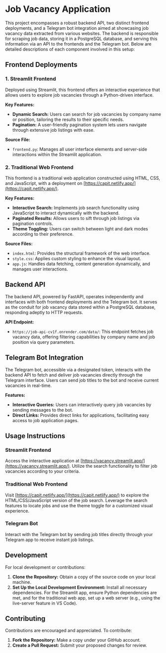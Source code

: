 # Job Vacancy Application

This project encompasses a robust backend API, two distinct frontend deployments, and a Telegram bot integration aimed at showcasing job vacancy data extracted from various websites. The backend is responsible for scraping job data, storing it in a PostgreSQL database, and serving this information via an API to the frontends and the Telegram bot. Below are detailed descriptions of each component involved in this setup:

## Frontend Deployments

### 1. Streamlit Frontend

Deployed using Streamlit, this frontend offers an interactive experience that allows users to explore job vacancies through a Python-driven interface.

**Key Features:**
- **Dynamic Search:** Users can search for job vacancies by company name or position, tailoring the results to their specific needs.
- **Pagination:** A user-friendly pagination system lets users navigate through extensive job listings with ease.

**Source File:**
- `frontend.py`: Manages all user interface elements and server-side interactions within the Streamlit application.

### 2. Traditional Web Frontend

This frontend is a traditional web application constructed using HTML, CSS, and JavaScript, with a deployment on [https://capit.netlify.app/](https://capit.netlify.app/).

**Key Features:**
- **Interactive Search:** Implements job search functionality using JavaScript to interact dynamically with the backend.
- **Paginated Results:** Allows users to sift through job listings via pagination controls.
- **Theme Toggling:** Users can switch between light and dark modes according to their preference.

**Source Files:**
- `index.html`: Provides the structural framework of the web interface.
- `style.css`: Applies custom styling to enhance the visual layout.
- `app.js`: Handles data fetching, content generation dynamically, and manages user interactions.

## Backend API

The backend API, powered by FastAPI, operates independently and interfaces with both frontend deployments and the Telegram bot. It serves as the conduit for job vacancy data stored within a PostgreSQL database, responding adeptly to HTTP requests.

**API Endpoint:**
- `https://job-api-cv1f.onrender.com/data/`: This endpoint fetches job vacancy data, offering filtering capabilities by company name and job position via query parameters.

## Telegram Bot Integration

The Telegram bot, accessible via a designated token, interacts with the backend API to fetch and deliver job vacancies directly through the Telegram interface. Users can send job titles to the bot and receive current vacancies in real-time.

**Features:**
- **Interactive Queries:** Users can interactively query job vacancies by sending messages to the bot.
- **Direct Links:** Provides direct links for applications, facilitating easy access to job application pages.

## Usage Instructions

### Streamlit Frontend
Access the interactive application at [https://vacancy.streamlit.app/](https://vacancy.streamlit.app/). Utilize the search functionality to filter job vacancies according to your criteria.

### Traditional Web Frontend
Visit [https://capit.netlify.app/](https://capit.netlify.app/) to explore the HTML/CSS/JavaScript version of the job search. Leverage the search features to locate jobs and use the theme toggle for a customized visual experience.

### Telegram Bot
Interact with the Telegram bot by sending job titles directly through your Telegram app to receive instant job listings.

## Development

For local development or contributions:
1. **Clone the Repository:** Obtain a copy of the source code on your local machine.
2. **Set Up the Local Development Environment:** Install all necessary dependencies. For the Streamlit app, ensure Python dependencies are met, and for the traditional web app, set up a web server (e.g., using the live-server feature in VS Code).

## Contributing

Contributions are encouraged and appreciated. To contribute:
1. **Fork the Repository:** Make a copy under your GitHub account.
2. **Create a Pull Request:** Submit your proposed changes for review.